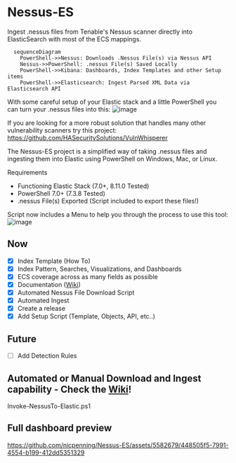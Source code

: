 # Nessus-ES

Ingest .nessus files from Tenable's Nessus scanner directly into ElasticSearch with most of the ECS mappings.

```mermaid
  sequenceDiagram
    PowerShell->>Nessus: Downloads .Nessus File(s) via Nessus API
    Nessus->>PowerShell: .nessus File(s) Saved Locally
    PowerShell->>Kibana: Dashboards, Index Templates and other Setup items
    PowerShell->>Elasticsearch: Ingest Parsed XML Data via Elasticsearch API
```

With some careful setup of your Elastic stack and a little PowerShell you can turn your .nessus files into this:
![image](https://github.com/nicpenning/Nessus-ES/assets/5582679/746d143d-ff1a-4077-82c2-03e229f59bbf)

If you are looking for a more robust solution that handles many other vulnerability scanners try this project: https://github.com/HASecuritySolutions/VulnWhisperer

The Nessus-ES project is a simplified way of taking .nessus files and ingesting them into Elastic using PowerShell on Windows, Mac, or Linux.

Requirements
* Functioning Elastic Stack (7.0+, 8.11.0 Tested)
* PowerShell 7.0+ (7.3.8 Tested)
* .nessus File(s) Exported (Script included to export these files!)

Script now includes a Menu to help you through the process to use this tool:
![image](https://github.com/nicpenning/Nessus-ES/assets/5582679/db61fbba-352d-4d02-bb98-7c260a69a302)

## Now
- [X] Index Template (How To)
- [X] Index Pattern, Searches, Visualizations, and Dashboards
- [X] ECS coverage across as many fields as possible
- [X] Documentation ([Wiki](https://github.com/nicpenning/Nessus-ES/wiki/Overview))
- [X] Automated Nessus File Download Script
- [X] Automated Ingest
- [X] Create a release
- [X] Add Setup Script (Template, Objects, API, etc..)

## Future
- [ ] Add Detection Rules

## Automated or Manual Download and Ingest capability - Check the [Wiki](https://github.com/nicpenning/Nessus-ES/wiki/Overview)!
Invoke-NessusTo-Elastic.ps1

## Full dashboard preview
https://github.com/nicpenning/Nessus-ES/assets/5582679/448505f5-7991-4554-b199-412dd5351329

